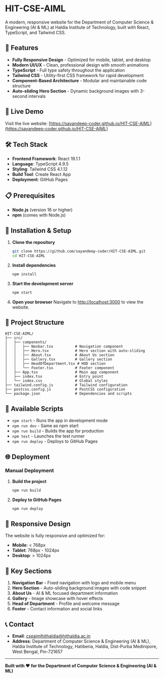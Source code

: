 # HIT-CSE-AIML

A modern, responsive website for the Department of Computer Science & Engineering (AI & ML) at Haldia Institute of Technology, built with React, TypeScript, and Tailwind CSS.

## 🌟 Features

- **Fully Responsive Design** - Optimized for mobile, tablet, and desktop
- **Modern UI/UX** - Clean, professional design with smooth animations
- **TypeScript** - Full type safety throughout the application
- **Tailwind CSS** - Utility-first CSS framework for rapid development
- **Component-Based Architecture** - Modular and maintainable code structure
- **Auto-sliding Hero Section** - Dynamic background images with 3-second intervals

## 🚀 Live Demo

Visit the live website: [https://sayandeep-coder.github.io/HIT-CSE-AIML](https://sayandeep-coder.github.io/HIT-CSE-AIML)

## 🛠️ Tech Stack

- **Frontend Framework**: React 19.1.1
- **Language**: TypeScript 4.9.5
- **Styling**: Tailwind CSS 4.1.12
- **Build Tool**: Create React App
- **Deployment**: GitHub Pages

## 📋 Prerequisites

- **Node.js** (version 16 or higher)
- **npm** (comes with Node.js)

## 🚀 Installation & Setup

1. **Clone the repository**
   ```bash
   git clone https://github.com/sayandeep-coder/HIT-CSE-AIML.git
   cd HIT-CSE-AIML
   ```

2. **Install dependencies**
   ```bash
   npm install
   ```

3. **Start the development server**
   ```bash
   npm start
   ```

4. **Open your browser**
   Navigate to [http://localhost:3000](http://localhost:3000) to view the website.

## 📁 Project Structure

```
HIT-CSE-AIML/
├── src/
│   ├── components/
│   │   ├── Navbar.tsx          # Navigation component
│   │   ├── Hero.tsx            # Hero section with auto-sliding
│   │   ├── About.tsx           # About Us section
│   │   ├── Gallery.tsx         # Gallery section
│   │   ├── HeadOfDepartment.tsx # HOD section
│   │   └── Footer.tsx          # Footer component
│   ├── App.tsx                 # Main app component
│   ├── index.tsx               # Entry point
│   └── index.css               # Global styles
├── tailwind.config.js          # Tailwind configuration
├── postcss.config.js           # PostCSS configuration
└── package.json                # Dependencies and scripts
```

## 🎨 Available Scripts

- `npm start` - Runs the app in development mode
- `npm run dev` - Same as npm start
- `npm run build` - Builds the app for production
- `npm test` - Launches the test runner
- `npm run deploy` - Deploys to GitHub Pages

## 🌐 Deployment

### Manual Deployment

1. **Build the project**
   ```bash
   npm run build
   ```

2. **Deploy to GitHub Pages**
   ```bash
   npm run deploy
   ```

## 📱 Responsive Design

The website is fully responsive and optimized for:
- **Mobile**: < 768px
- **Tablet**: 768px - 1024px
- **Desktop**: > 1024px

## 🎯 Key Sections

1. **Navigation Bar** - Fixed navigation with logo and mobile menu
2. **Hero Section** - Auto-sliding background images with code snippet
3. **About Us** - AI & ML focused department information
4. **Gallery** - Image showcase with hover effects
5. **Head of Department** - Profile and welcome message
6. **Footer** - Contact information and social links

## 📞 Contact

- **Email**: cseaimlhithaldia@hithaldia.ac.in
- **Address**: Department of Computer Science & Engineering (AI & ML), Haldia Institute of Technology, Hatiberia, Haldia, Dist-Purba Medinipore, West Bengal, Pin-721657

---

**Built with ❤️ for the Department of Computer Science & Engineering (AI & ML)**
